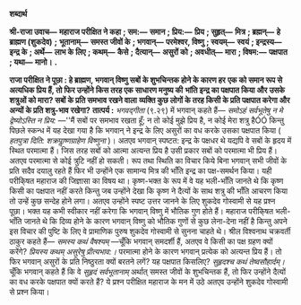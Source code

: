  

**शब्दार्थ** 

**श्री-राजा उवाच—** **महाराज परीक्षित ने कहा** **; सम:—** **समान** **; प्रिय:—** **प्रिय** **; सुहृत्—** **मित्र** **; ब्रह्मन्—** **हे ब्राह्मण (शुकदेव)** **;** **भूतानाम्—** **समस्त जीवों के** **; भगवान्—** **परमेश्वर, विष्णु** **; स्वयम्—** **स्वयं** **; इन्द्रस्य—** **इन्द्र के** **; अर्थे—** **लाभ के लिए** **; कथम्—** **कैसे** **; दैत्यान्—** **असुरों को** **; अवधीत्—** **मारा** **; विषम:—** **पक्षपात** **; यथा—** **मानो।** **.** 

**राजा परीक्षित ने पूछा : हे ब्राह्मण, भगवान् विष्णु सबों के शुभचिन्तक होने के कारण हर** **एक को समान रूप से अत्यधिक प्रिय हैं, तो फिर उन्होंने किस तरह एक साधारण मनुष्य की** **भांति इन्द्र का पक्षपात किया और उसके शत्रुओं को मारा? सबों के प्रति समभाव रखने वाला** **व्यक्ति कुछ लोगों के तरह किसी के प्रति पक्षपात करेगा और अन्यों के प्रति शत्रु-भाव रखेगा?** **तात्पर्य :** *भगवद्गीता* (९.२९) में भगवान् कहते हैं— *समोऽहं सर्वभूतेषु न मे द्वेष्योऽस्ति न* *प्रिय:* —''मैं सबों पर समभाव रखता हूँ; न तो कोई मुझे प्रिय है, न कोई मेरा शत्रु हैÓÓ किन्तु पिछले स्कन्ध में यह देखा गया है कि भगवान् ने इन्द्र के लिए असुरों का वध करके उसका पक्षपात किया ( *हतपुत्रा दिति: शक्रपाॢष्णग्राहेण विष्णुना* )। अतएव भगवान् स्पष्टत: इन्द्र के पक्षधर थे यद्यपि वे सबों के हृदय में स्थित परमात्मा हैं। जिस तरह सबों को आत्मा अत्यन्त प्रिय है उसी प्रकार सबों को परमात्मा भी प्रिय हैं। अतएव परमात्मा से कोई त्रुटि नहीं हो सकती। रूप तथा स्थिति का विचार किये बिना भगवान् सभी जीवों के प्रति सदैव दयालु रहते हैं फिर भी उन्होंने एक सामान्य मित्र की भाँति इन्द्र का पक्ष-समर्थन किया। यही परीकि्षत महाराज की जिज्ञासा का विषय था। कृष्ण-भक्त के रूप में वे यह भली-भाँति जानते थे कि कृष्ण किसी का पक्षपात नहीं करते किन्तु जब उन्होंने देखा कि कृष्ण ने दैत्यों के साथ शत्रु की भाँति आचरण किया तो उन्हें कुछ सन्देह होने लगा। अतएव उन्होंने स्पष्ट उत्तर जानने के लिए शुकदेव गोस्वामी से यह प्रश्न पूछा। भक्त यह कभी स्वीकार नहीं करेगा कि भगवान् विष्णु में भौतिक गुण होते हैं। महाराज परीकि्षत भली-भाँति जानते थे कि दिव्य होने के कारण भगवान् विष्णु को भौतिक गुणों से कुछ लेना-देना नहीं है किन्तु अपने इस विचार की पुष्टि के लिए वे प्रामाणिक पुरुष शुकदेव गोस्वामी से सुनना चाहते थे। श्रील विश्वनाथ चक्रवर्ती ठाकुर कहते हैं— *समस्य कथं वैषश्यम्* —चूँकि भगवान् समदर्शी हैं, अतएव वे किसी का पक्ष ग्रहण क्यों करेंगे? *प्रियस्य कथम् असुरेषु प्रीत्यभाव:।* परमात्मा होने के कारण भगवान् प्रत्येक को अत्यन्त प्रिय हैं। तो फिर भगवान् असुरों के प्रति निष्ठुरता क्यों बरतने लगें? यह पक्षपात किसलिए? *सुहृदश्च कथं तेष्वसौहार्दम्।* चूँकि भगवान् कहते हैं कि वे *सुहृदं सर्वभूतानाम्* अर्थात् समस्त जीवों के शुभचिन्तक हैं, तो फिर उन्होंने दैत्यों का वध करके पक्षपात क्यों करते हैं? ये प्रश्न परीक्षित महाराज के मन में उठे अतएव उन्होंने शुकदेव गोस्वामी से प्रश्न किया।  